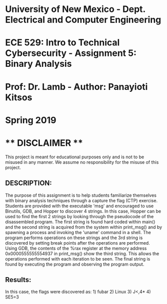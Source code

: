# University of New Mexico - Dept. Electrical and Computer Engineering
# ECE 529: Intro to Technical Cybersecurity - Assignment 5: Binary Analysis
# Prof: Dr. Lamb - Author: Panayioti Kitsos 
# Spring 2019

# ** DISCLAIMER **
This project is meant for educational purposes only and is not to be misused in any manner. We assume no responsibility for the misuse of this project. 

## DESCRIPTION:
The purpose of this assignment is to help students familiarize themselves with binary analysis techniques through a capture the flag (CTP) exercise. Students are provided with the executable 'msg' and encouraged to use Binutils, GDB, and Hopper to discover 4 strings. In this case, Hopper can be used to find the first 2 strings by looking through the pseudocode of the disassembled program. The first string is found hard coded within main() and the second string is acquired from the system within print_msg() and by spawning a process and invoking the 'uname' command in a shell. The program performs operations on these strings and the 3rd string is discovered by setting break points after the operations are performed. Using GDB, the contents of the %rax register at the memory address 0x0000555555554937 in print_msg() show the third string. This allows the operations performed with each iteration to be seen. The final string is found by executing the program and observing the program output.

## Results:
In this case, the flags were discovered as:
    1) fubar
    2) Linux
    3) J<,4* 
    4) SE5=3
